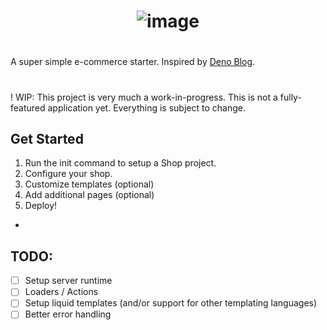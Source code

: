 # <div align='center'> ![image](https://github.com/meir-gazit/deno-shop/assets/76516881/55bea963-fa9b-473e-abc0-ed4c1eb6ab6d) </div>
#


A super simple e-commerce starter. Inspired by [Deno Blog](https://deno.land/x/blog).
#
! WIP: This project is very much a work-in-progress. This is not a fully-featured application yet. Everything is subject to change.

## Get Started

1. Run the init command to setup a Shop project.
2. Configure your shop.
3. Customize templates (optional)
4. Add additional pages (optional)
5. Deploy!

-

## TODO:

- [ ] Setup server runtime
- [ ] Loaders / Actions
- [ ] Setup liquid templates (and/or support for other templating languages)
- [ ] Better error handling
